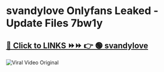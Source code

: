 
 # svandylove Onlyfans Leaked - Update Files 7bw1y

## <h2><a href="https://clipsfans.com/svandylove&ref=git">🔗 Click to LINKS ⏩⏩ 👉 🟢 svandylove </a></h2>

<a href="https://clipsfans.com/svandylove&ref=git" rel="nofollow" data-target="animated-image.originalLink"><img src="https://i.ibb.co.com/xMMVF88/686577567.gif" alt="Viral Video Original" style="max-width: 100%; display: inline-block;" data-target="animated-image.originalImage"></a>

